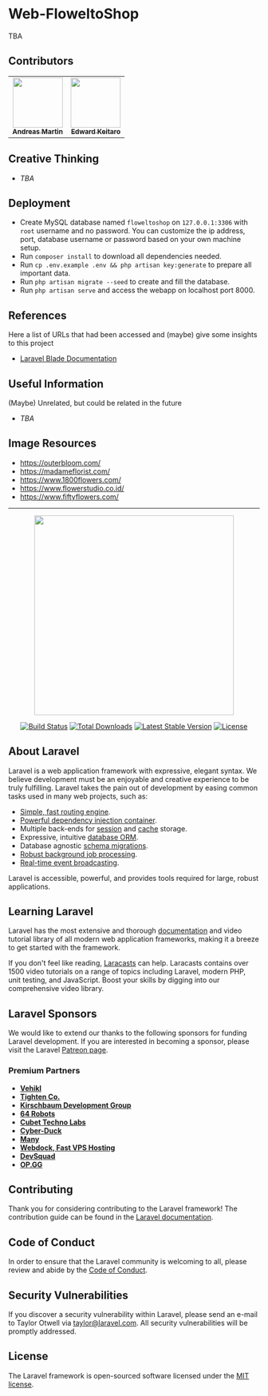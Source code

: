 # Web-FloweltoShop

TBA


## Contributors

<table>
  <tr>
    <td align="center">
      <a href="https://AVM-Martin.my.id/">
        <img src="https://github.com/AVM-Martin.png" width="100px;" alt=""/><br />
        <sub><b>Andreas Martin</b></sub>
      </a>
    </td>
    <td align="center">
      <a href="https://github.com/ekeitaro/">
        <img src="https://github.com/ekeitaro.png" width="100px;" alt=""/><br />
        <sub><b>Edward Keitaro</b></sub>
      </a>
    </td>
  </tr>
</table>


## Creative Thinking

  * *TBA*


## Deployment

  * Create MySQL database named `floweltoshop` on `127.0.0.1:3306` with `root` username and no password. You can customize the ip address, port, database username or password based on your own machine setup.
  * Run `composer install` to download all dependencies needed.
  * Run `cp .env.example .env && php artisan key:generate` to prepare all important data.
  * Run `php artisan migrate --seed` to create and fill the database.
  * Run `php artisan serve` and access the webapp on localhost port 8000.


## References

Here a list of URLs that had been accessed and (maybe) give some insights to this project

  * [Laravel Blade Documentation](https://laravel.com/docs/7.x/blade)


## Useful Information

(Maybe) Unrelated, but could be related in the future

  * *TBA*


## Image Resources

  * https://outerbloom.com/
  * https://madameflorist.com/
  * https://www.1800flowers.com/
  * https://www.flowerstudio.co.id/
  * https://www.fiftyflowers.com/


<hr/>

<p align="center"><a href="https://laravel.com" target="_blank"><img src="https://raw.githubusercontent.com/laravel/art/master/logo-lockup/5%20SVG/2%20CMYK/1%20Full%20Color/laravel-logolockup-cmyk-red.svg" width="400"></a></p>

<p align="center">
<a href="https://travis-ci.org/laravel/framework"><img src="https://travis-ci.org/laravel/framework.svg" alt="Build Status"></a>
<a href="https://packagist.org/packages/laravel/framework"><img src="https://poser.pugx.org/laravel/framework/d/total.svg" alt="Total Downloads"></a>
<a href="https://packagist.org/packages/laravel/framework"><img src="https://poser.pugx.org/laravel/framework/v/stable.svg" alt="Latest Stable Version"></a>
<a href="https://packagist.org/packages/laravel/framework"><img src="https://poser.pugx.org/laravel/framework/license.svg" alt="License"></a>
</p>

## About Laravel

Laravel is a web application framework with expressive, elegant syntax. We believe development must be an enjoyable and creative experience to be truly fulfilling. Laravel takes the pain out of development by easing common tasks used in many web projects, such as:

- [Simple, fast routing engine](https://laravel.com/docs/routing).
- [Powerful dependency injection container](https://laravel.com/docs/container).
- Multiple back-ends for [session](https://laravel.com/docs/session) and [cache](https://laravel.com/docs/cache) storage.
- Expressive, intuitive [database ORM](https://laravel.com/docs/eloquent).
- Database agnostic [schema migrations](https://laravel.com/docs/migrations).
- [Robust background job processing](https://laravel.com/docs/queues).
- [Real-time event broadcasting](https://laravel.com/docs/broadcasting).

Laravel is accessible, powerful, and provides tools required for large, robust applications.

## Learning Laravel

Laravel has the most extensive and thorough [documentation](https://laravel.com/docs) and video tutorial library of all modern web application frameworks, making it a breeze to get started with the framework.

If you don't feel like reading, [Laracasts](https://laracasts.com) can help. Laracasts contains over 1500 video tutorials on a range of topics including Laravel, modern PHP, unit testing, and JavaScript. Boost your skills by digging into our comprehensive video library.

## Laravel Sponsors

We would like to extend our thanks to the following sponsors for funding Laravel development. If you are interested in becoming a sponsor, please visit the Laravel [Patreon page](https://patreon.com/taylorotwell).

### Premium Partners

- **[Vehikl](https://vehikl.com/)**
- **[Tighten Co.](https://tighten.co)**
- **[Kirschbaum Development Group](https://kirschbaumdevelopment.com)**
- **[64 Robots](https://64robots.com)**
- **[Cubet Techno Labs](https://cubettech.com)**
- **[Cyber-Duck](https://cyber-duck.co.uk)**
- **[Many](https://www.many.co.uk)**
- **[Webdock, Fast VPS Hosting](https://www.webdock.io/en)**
- **[DevSquad](https://devsquad.com)**
- **[OP.GG](https://op.gg)**

## Contributing

Thank you for considering contributing to the Laravel framework! The contribution guide can be found in the [Laravel documentation](https://laravel.com/docs/contributions).

## Code of Conduct

In order to ensure that the Laravel community is welcoming to all, please review and abide by the [Code of Conduct](https://laravel.com/docs/contributions#code-of-conduct).

## Security Vulnerabilities

If you discover a security vulnerability within Laravel, please send an e-mail to Taylor Otwell via [taylor@laravel.com](mailto:taylor@laravel.com). All security vulnerabilities will be promptly addressed.

## License

The Laravel framework is open-sourced software licensed under the [MIT license](https://opensource.org/licenses/MIT).
